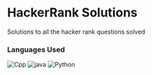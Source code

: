 # HackerRank Solutions

Solutions to all the hacker rank questions solved
### Languages Used
![Cpp](https://img.shields.io/badge/C%2B%2B-00599C?style=for-the-badge&logo=c%2B%2B&logoColor=white) ![java](https://img.shields.io/badge/Java-ED8B00?style=for-the-badge&logo=java&logoColor=white) ![Python](https://img.shields.io/badge/Python3-FFD43B?style=for-the-badge&logo=python&logoColor=blue)

